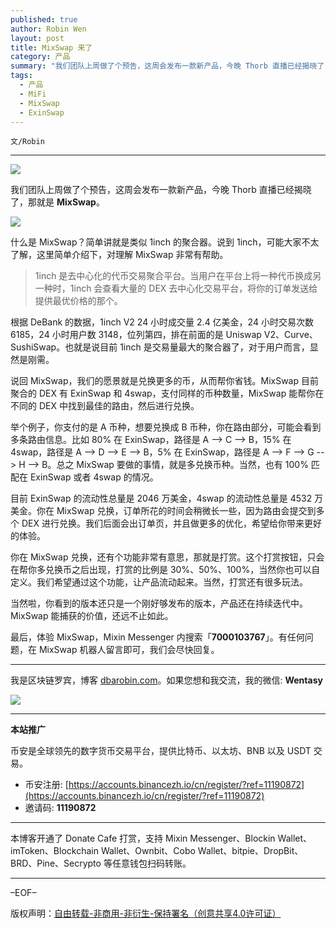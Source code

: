 ```yaml
---
published: true
author: Robin Wen
layout: post
title: MixSwap 来了
category: 产品
summary: "我们团队上周做了个预告，这周会发布一款新产品，今晚 Thorb 直播已经揭晓了，那就是 MixSwap。什么是 MixSwap？简单讲就是类似 1inch 的聚合器。说到 1inch，可能大家不太了解，这里简单介绍下，对理解 MixSwap 非常有帮助。当然啦，你看到的版本还只是一个刚好够发布的版本，产品还在持续迭代中。MixSwap 能捕获的价值，还远不止如此。"
tags:
  - 产品
  - MiFi
  - MixSwap
  - ExinSwap
---
```


`文/Robin`

***

![](https://cdn.dbarobin.com/71h1fd3.png)

我们团队上周做了个预告，这周会发布一款新产品，今晚 Thorb 直播已经揭晓了，那就是 **MixSwap**。

![](https://cdn.dbarobin.com/2fcyaf0.png) 

什么是 MixSwap？简单讲就是类似 1inch 的聚合器。说到 1inch，可能大家不太了解，这里简单介绍下，对理解 MixSwap 非常有帮助。

> 1inch 是去中心化的代币交易聚合平台。当用户在平台上将一种代币换成另一种时，1inch 会查看大量的 DEX 去中心化交易平台，将你的订单发送给提供最优价格的那个。

根据 DeBank 的数据，1inch V2 24 小时成交量 2.4 亿美金，24 小时交易次数 6185，24 小时用户数 3148，位列第四，排在前面的是 Uniswap V2、Curve、SushiSwap。也就是说目前 1inch 是交易量最大的聚合器了，对于用户而言，显然是刚需。

说回 MixSwap，我们的愿景就是兑换更多的币，从而帮你省钱。MixSwap 目前聚合的 DEX 有 ExinSwap 和 4swap，支付同样的币种数量，MixSwap 能帮你在不同的 DEX 中找到最佳的路由，然后进行兑换。

举个例子，你支付的是 A 币种，想要兑换成 B 币种，你在路由部分，可能会看到多条路由信息。比如 80% 在 ExinSwap，路径是 A --> C --> B，15% 在 4swap，路径是 A --> D --> E --> B，5% 在 ExinSwap，路径是 A --> F --> G --> H --> B。总之 MixSwap 要做的事情，就是多兑换币种。当然，也有 100% 匹配在 ExinSwap 或者 4swap 的情况。

目前 ExinSwap 的流动性总量是 2046 万美金，4swap 的流动性总量是 4532 万美金。你在 MixSwap 兑换，订单所花的时间会稍微长一些，因为路由会提交到多个 DEX 进行兑换。我们后面会出订单页，并且做更多的优化，希望给你带来更好的体验。

你在 MixSwap 兑换，还有个功能非常有意思，那就是打赏。这个打赏按钮，只会在帮你多兑换币之后出现，打赏的比例是 30%、50%、100%，当然你也可以自定义。我们希望通过这个功能，让产品流动起来。当然，打赏还有很多玩法。

当然啦，你看到的版本还只是一个刚好够发布的版本，产品还在持续迭代中。MixSwap 能捕获的价值，还远不止如此。

最后，体验 MixSwap，Mixin Messenger 内搜索「**7000103767**」。有任何问题，在 MixSwap 机器人留言即可，我们会尽快回复。

***

我是区块链罗宾，博客 [dbarobin.com](https://dbarobin.com/)。如果您想和我交流，我的微信: **Wentasy**

![](https://cdn.dbarobin.com/v4yywe2.png)

***

**本站推广**

币安是全球领先的数字货币交易平台，提供比特币、以太坊、BNB 以及 USDT 交易。

* 币安注册: [https://accounts.binancezh.io/cn/register/?ref=11190872](https://accounts.binancezh.io/cn/register/?ref=11190872)
* 邀请码: **11190872**

***

本博客开通了 Donate Cafe 打赏，支持 Mixin Messenger、Blockin Wallet、imToken、Blockchain Wallet、Ownbit、Cobo Wallet、bitpie、DropBit、BRD、Pine、Secrypto 等任意钱包扫码转账。

<center>
    <div class="--donate-button"
         data-button-id="f8b9df0d-af9a-460d-8258-d3f435445075"
    ></div>
</center>

***

–EOF–

版权声明：[自由转载-非商用-非衍生-保持署名（创意共享4.0许可证）](http://creativecommons.org/licenses/by-nc-nd/4.0/deed.zh)
